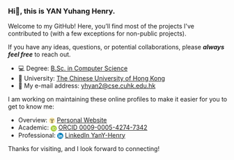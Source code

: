 ### Hi👋, this is YAN Yuhang Henry.

Welcome to my GitHub! Here, you’ll find most of the projects I've contributed to (with a few exceptions for non-public projects).

If you have any ideas, questions, or potential collaborations, please ***always feel free*** to reach out.

- 💻 Degree: [B.Sc. in Computer Science](https://www.cse.cuhk.edu.hk/admission/cscin/)
- 🏫 University: [The Chinese University of Hong Kong](https://www.cuhk.edu.hk/english/index.html)
- 📧 My e-mail address: yhyan2@cse.cuhk.edu.hk

I am working on maintaining these online profiles to make it easier for you to get to know me:

- Overview: <img src="icons/favicon.png" alt="Personal Website" style="height: 14px; vertical-align: middle;"> [Personal Website](https://yany-henry.me)
- Academic: <img src="icons/orcid.png" alt="ORCID" style="height: 14px; vertical-align: middle;"> [ORCID 0009-0005-4274-7342](https://orcid.org/0009-0005-4274-7342)
- Professional: <img src="icons/linkedin.png" alt="LinkedIn" style="height: 14px; vertical-align: middle;"> [LinkedIn YanY-Henry](https://www.linkedin.com/in/YanY-Henry/)

Thanks for visiting, and I look forward to connecting!
